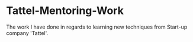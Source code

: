 # Tattel-Mentoring-Work
The work I have done in regards to learning new techniques from Start-up company 'Tattel'.
